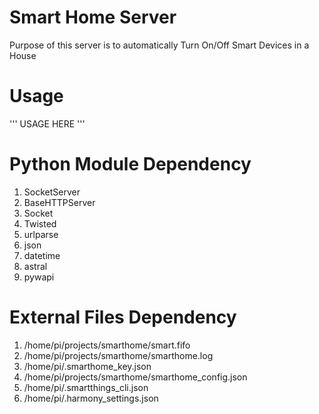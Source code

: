 # Smart Home Server
Purpose of this server is to automatically Turn On/Off Smart Devices in a House

# Usage
   '''
   USAGE HERE
   '''

# Python Module Dependency
1. SocketServer
2. BaseHTTPServer
3. Socket
4. Twisted
5. urlparse
6. json
7. datetime
8. astral
9. pywapi

# External Files Dependency
1. /home/pi/projects/smarthome/smart.fifo
2. /home/pi/projects/smarthome/smarthome.log
3. /home/pi/.smarthome_key.json
4. /home/pi/projects/smarthome/smarthome_config.json
5. /home/pi/.smartthings_cli.json
6. /home/pi/.harmony_settings.json
